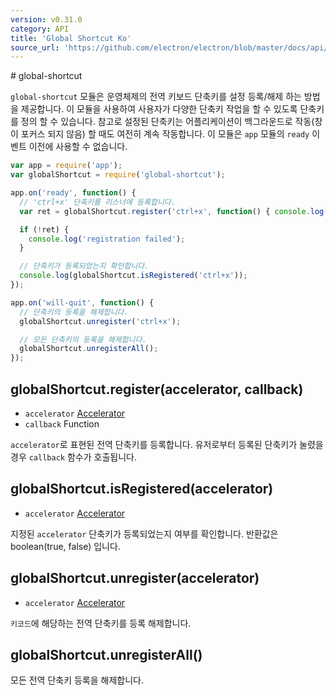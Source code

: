 ```yaml
---
version: v0.31.0
category: API
title: 'Global Shortcut Ko'
source_url: 'https://github.com/electron/electron/blob/master/docs/api/global-shortcut-ko.md'
---
```


﻿# global-shortcut

`global-shortcut` 모듈은 운영체제의 전역 키보드 단축키를 설정 등록/해제 하는 방법을 제공합니다.
이 모듈을 사용하여 사용자가 다양한 단축키 작업을 할 수 있도록 단축키를 정의 할 수 있습니다.
참고로 설정된 단축키는 어플리케이션이 백그라운드로 작동(창이 포커스 되지 않음) 할 때도 여전히 계속 작동합니다.
이 모듈은 `app` 모듈의 `ready` 이벤트 이전에 사용할 수 없습니다.

```javascript
var app = require('app');
var globalShortcut = require('global-shortcut');

app.on('ready', function() {
  // 'ctrl+x' 단축키를 리스너에 등록합니다.
  var ret = globalShortcut.register('ctrl+x', function() { console.log('ctrl+x is pressed'); })

  if (!ret) {
    console.log('registration failed');
  }

  // 단축키가 등록되었는지 확인합니다.
  console.log(globalShortcut.isRegistered('ctrl+x'));
});

app.on('will-quit', function() {
  // 단축키의 등록을 해제합니다.
  globalShortcut.unregister('ctrl+x');

  // 모든 단축키의 등록을 해제합니다.
  globalShortcut.unregisterAll();
});
```

## globalShortcut.register(accelerator, callback)

* `accelerator` [Accelerator](http://electron.atom.io/docs/v0.31.0/api/accelerator-ko)
* `callback` Function

`accelerator`로 표현된 전역 단축키를 등록합니다. 유저로부터 등록된 단축키가 눌렸을 경우 `callback` 함수가 호출됩니다.

## globalShortcut.isRegistered(accelerator)

* `accelerator` [Accelerator](http://electron.atom.io/docs/v0.31.0/api/accelerator-ko)

지정된 `accelerator` 단축키가 등록되었는지 여부를 확인합니다. 반환값은 boolean(true, false) 입니다.

## globalShortcut.unregister(accelerator)

* `accelerator` [Accelerator](http://electron.atom.io/docs/v0.31.0/api/accelerator-ko)

`키코드`에 해당하는 전역 단축키를 등록 해제합니다.

## globalShortcut.unregisterAll()

모든 전역 단축키 등록을 해제합니다.
